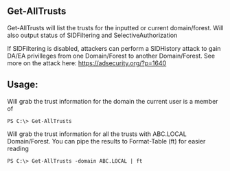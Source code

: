 Get-AllTrusts
----------------
Get-AllTrusts will list the trusts for the inputted or current domain/forest. Will also output status of SIDFiltering and SelectiveAuthorization

If SIDFiltering is disabled, attackers can perform a SIDHistory attack to gain DA/EA privilleges from one Domain/Forest to another Domain/Forest. See more on the attack here:
https://adsecurity.org/?p=1640

Usage:
----------------
Will grab the trust information for the domain the current user is a member of

    PS C:\> Get-AllTrusts
                

Will grab the trust information for all the trusts with ABC.LOCAL Domain/Forest. You can pipe the results to Format-Table (ft) for easier reading

    PS C:\> Get-AllTrusts -domain ABC.LOCAL | ft

